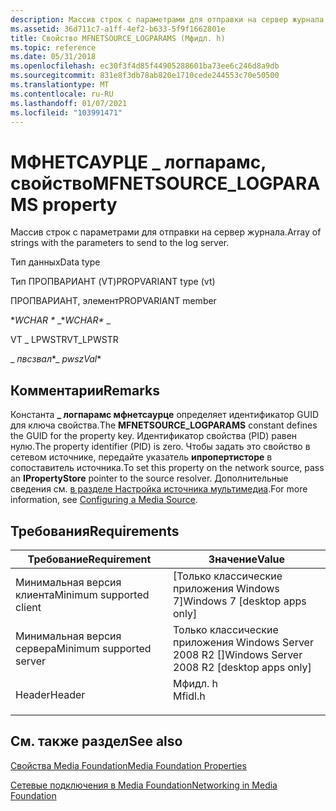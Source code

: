 ```yaml
---
description: Массив строк с параметрами для отправки на сервер журнала.
ms.assetid: 36d711c7-a1ff-4ef2-b633-5f9f1662801e
title: Свойство MFNETSOURCE_LOGPARAMS (Мфидл. h)
ms.topic: reference
ms.date: 05/31/2018
ms.openlocfilehash: ec30f3f4d85f44905288601ba73ee6c246d8a9db
ms.sourcegitcommit: 831e8f3db78ab820e1710cede244553c70e50500
ms.translationtype: MT
ms.contentlocale: ru-RU
ms.lasthandoff: 01/07/2021
ms.locfileid: "103991471"
---
```

# <a name="mfnetsource_logparams-property"></a><span data-ttu-id="884c1-103">МФНЕТСАУРЦЕ \_ логпарамс, свойство</span><span class="sxs-lookup"><span data-stu-id="884c1-103">MFNETSOURCE\_LOGPARAMS property</span></span>

<span data-ttu-id="884c1-104">Массив строк с параметрами для отправки на сервер журнала.</span><span class="sxs-lookup"><span data-stu-id="884c1-104">Array of strings with the parameters to send to the log server.</span></span>



<span data-ttu-id="884c1-105">Тип данных</span><span class="sxs-lookup"><span data-stu-id="884c1-105">Data type</span></span>

<span data-ttu-id="884c1-106">Тип ПРОПВАРИАНТ (VT)</span><span class="sxs-lookup"><span data-stu-id="884c1-106">PROPVARIANT type (vt)</span></span>

<span data-ttu-id="884c1-107">ПРОПВАРИАНТ, элемент</span><span class="sxs-lookup"><span data-stu-id="884c1-107">PROPVARIANT member</span></span>

<span data-ttu-id="884c1-108">\**WCHAR \** _</span><span class="sxs-lookup"><span data-stu-id="884c1-108">\**WCHAR\** _</span></span>

<span data-ttu-id="884c1-109">VT \_ LPWSTR</span><span class="sxs-lookup"><span data-stu-id="884c1-109">VT\_LPWSTR</span></span>

<span data-ttu-id="884c1-110">_ *пвсзвал*\*</span><span class="sxs-lookup"><span data-stu-id="884c1-110">_ *pwszVal*\*</span></span>



## <a name="remarks"></a><span data-ttu-id="884c1-111">Комментарии</span><span class="sxs-lookup"><span data-stu-id="884c1-111">Remarks</span></span>

<span data-ttu-id="884c1-112">Константа **\_ логпарамс мфнетсаурце** определяет идентификатор GUID для ключа свойства.</span><span class="sxs-lookup"><span data-stu-id="884c1-112">The **MFNETSOURCE\_LOGPARAMS** constant defines the GUID for the property key.</span></span> <span data-ttu-id="884c1-113">Идентификатор свойства (PID) равен нулю.</span><span class="sxs-lookup"><span data-stu-id="884c1-113">The property identifier (PID) is zero.</span></span> <span data-ttu-id="884c1-114">Чтобы задать это свойство в сетевом источнике, передайте указатель **ипропертисторе** в сопоставитель источника.</span><span class="sxs-lookup"><span data-stu-id="884c1-114">To set this property on the network source, pass an **IPropertyStore** pointer to the source resolver.</span></span> <span data-ttu-id="884c1-115">Дополнительные сведения см. [в разделе Настройка источника мультимедиа](configuring-a-media-source.md).</span><span class="sxs-lookup"><span data-stu-id="884c1-115">For more information, see [Configuring a Media Source](configuring-a-media-source.md).</span></span>

## <a name="requirements"></a><span data-ttu-id="884c1-116">Требования</span><span class="sxs-lookup"><span data-stu-id="884c1-116">Requirements</span></span>



| <span data-ttu-id="884c1-117">Требование</span><span class="sxs-lookup"><span data-stu-id="884c1-117">Requirement</span></span> | <span data-ttu-id="884c1-118">Значение</span><span class="sxs-lookup"><span data-stu-id="884c1-118">Value</span></span> |
|-------------------------------------|------------------------------------------------------------------------------------|
| <span data-ttu-id="884c1-119">Минимальная версия клиента</span><span class="sxs-lookup"><span data-stu-id="884c1-119">Minimum supported client</span></span><br/> | <span data-ttu-id="884c1-120">\[Только классические приложения Windows 7\]</span><span class="sxs-lookup"><span data-stu-id="884c1-120">Windows 7 \[desktop apps only\]</span></span><br/>                                         |
| <span data-ttu-id="884c1-121">Минимальная версия сервера</span><span class="sxs-lookup"><span data-stu-id="884c1-121">Minimum supported server</span></span><br/> | <span data-ttu-id="884c1-122">Только классические приложения Windows Server 2008 R2 \[\]</span><span class="sxs-lookup"><span data-stu-id="884c1-122">Windows Server 2008 R2 \[desktop apps only\]</span></span><br/>                            |
| <span data-ttu-id="884c1-123">Header</span><span class="sxs-lookup"><span data-stu-id="884c1-123">Header</span></span><br/>                   | <dl> <span data-ttu-id="884c1-124"><dt>Мфидл. h</dt></span><span class="sxs-lookup"><span data-stu-id="884c1-124"><dt>Mfidl.h</dt></span></span> </dl> |



## <a name="see-also"></a><span data-ttu-id="884c1-125">См. также раздел</span><span class="sxs-lookup"><span data-stu-id="884c1-125">See also</span></span>

<dl> <dt>

[<span data-ttu-id="884c1-126">Свойства Media Foundation</span><span class="sxs-lookup"><span data-stu-id="884c1-126">Media Foundation Properties</span></span>](media-foundation-properties.md)
</dt> <dt>

[<span data-ttu-id="884c1-127">Сетевые подключения в Media Foundation</span><span class="sxs-lookup"><span data-stu-id="884c1-127">Networking in Media Foundation</span></span>](networking-in-media-foundation.md)
</dt> </dl>

 

 




